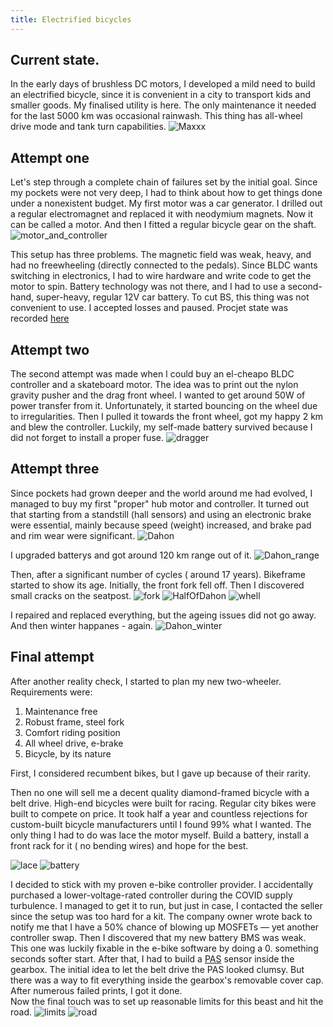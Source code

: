 ```yaml
---
title: Electrified bicycles 
---
```

## Current state.
In the early days of brushless DC motors, I developed a mild need to build an electrified bicycle, since it is convenient in a city to transport kids and smaller goods. My finalised utility is here. The only maintenance it needed for the last 5000 km was occasional rainwash. This thing has all-wheel drive mode and tank turn capabilities.
![Maxxx](https://lh3.googleusercontent.com/d/1-x2v4gs0TvTat1AlLGtMgl8oTqv89C8W)


## Attempt one
Let's step through a complete chain of failures set by the initial goal.
Since my pockets were not very deep, I had to think about how to get things done under a nonexistent budget. 
My first motor was a car generator. I drilled out a regular electromagnet and replaced it with neodymium magnets. Now it can be called a motor. And then I fitted a regular bicycle gear on the shaft.
![motor_and_controller](https://lh3.googleusercontent.com/d/1PikDUnYWtLq9MjYkN747JIE76GcR6W4x)

 This setup has three problems. The magnetic field was weak, heavy, and had no freewheeling (directly connected to the pedals). 
Since BLDC wants switching in electronics, I had to wire hardware and write code to get the motor to spin. Battery technology was not there, and I had to use a second-hand, super-heavy, regular 12V car battery.
To cut BS, this thing was not convenient to use. I accepted losses and paused. Procjet state was recorded [here](https://sourceforge.net/projects/bldc/)

## Attempt two
The second attempt was made when I could buy an el-cheapo BLDC controller and a skateboard motor. The idea was to print out the nylon gravity pusher and the drag front wheel. I wanted to get around 50W of power transfer from it. Unfortunately, it started bouncing on the wheel due to irregularities. Then I pulled it towards the front wheel, got my happy 2 km and blew the controller. Luckily, my self-made battery survived because I did not forget to install a proper fuse.
![dragger](https://lh3.googleusercontent.com/d/10g9JjHB86qkm0I1nxZ5gl7W4OBeL0TvF)

## Attempt three
Since pockets had grown deeper and the world around me had evolved, I managed to buy my first "proper" hub motor and controller. It turned out that starting from a standstill (hall sensors) and using an electronic brake were essential, mainly because speed (weight) increased, and brake pad and rim wear were significant.
![Dahon](https://lh3.googleusercontent.com/d/1Px6WnqZRa2214kOKR6mzoGZ11Q5XzAWk)

I upgraded batterys and got around 120 km range out of it.
![Dahon_range](https://lh3.googleusercontent.com/d/12IZ2eKw6zxC4LFKIXIjZIddFuA6rND2k)

Then, after a significant number of cycles ( around 17 years). Bikeframe started to show its age. Initially, the front fork fell off. Then I discovered small cracks on the seatpost. 
![fork](https://lh3.googleusercontent.com/d/12WWQbUGLDbtIDm7_XGm7qXdXAKcXLhmI)
![HalfOfDahon](https://lh3.googleusercontent.com/d/12h0Q0ORurk5OsY12UHvcQLPYcqSpwdjJ)
![whell](https://lh3.googleusercontent.com/d/10dRWrZySvZS2kiuTYysqSPnTvp8Qo3Vr)

I repaired and replaced everything, but the ageing issues did not go away. And then winter happanes - again.
![Dahon_winter](https://lh3.googleusercontent.com/d/11pJw-tStPbP5CkaoyRZmoN6hmnSZULV4)

## Final attempt
After another reality check, I started to plan my new two-wheeler. 
Requirements were:

1. Maintenance free
2. Robust frame, steel fork
3. Comfort riding position
4. All wheel drive, e-brake
5. Bicycle, by its nature


First, I considered recumbent bikes, but I gave up because of their rarity.

Then no one will sell me a decent quality diamond-framed bicycle with a belt drive. High-end bicycles were built for racing. Regular city bikes were built to compete on price. It took half a year and countless rejections for custom-built bicycle manufacturers until I found 99% what I wanted. The only thing I had to do was lace the motor myself. Build a battery, install a front rack for it ( no bending wires) and hope for the best.

![lace](https://lh3.googleusercontent.com/d/14ODY5M7OlZwa7zdaLuFe5VbATbZv9zFI)
![battery](https://lh3.googleusercontent.com/d/14g3XkMs55Mmnb2pAhugm-oC--uWkXkdo)

I decided to stick with my proven e-bike controller provider. I accidentally purchased a lower-voltage-rated controller during the COVID supply turbulence. I managed to get it to run, but just in case, I contacted the seller since the setup was too hard for a kit. The company owner wrote back to notify me that I have a 50% chance of blowing up MOSFETs — yet another controller swap. Then I discovered that my new battery BMS was weak. This one was luckily fixable in the e-bike software by doing a 0. something seconds softer start. After that, I had to build a [PAS](https://www.thingiverse.com/thing:6533804) sensor inside the gearbox. The initial idea to let the belt drive the PAS looked clumsy. But there was a way to fit everything inside the gearbox's removable cover cap. After numerous failed prints, I got it done.  
Now the final touch was to set up reasonable limits for this beast and hit the road.
![limits](https://lh3.googleusercontent.com/d/14nEu1OKGUNxGlA8nmmijZtdV1kd4KC9S)
![road](https://lh3.googleusercontent.com/d/15-jaml4WMHwOQrApw-wfWDt-LckITELK)
